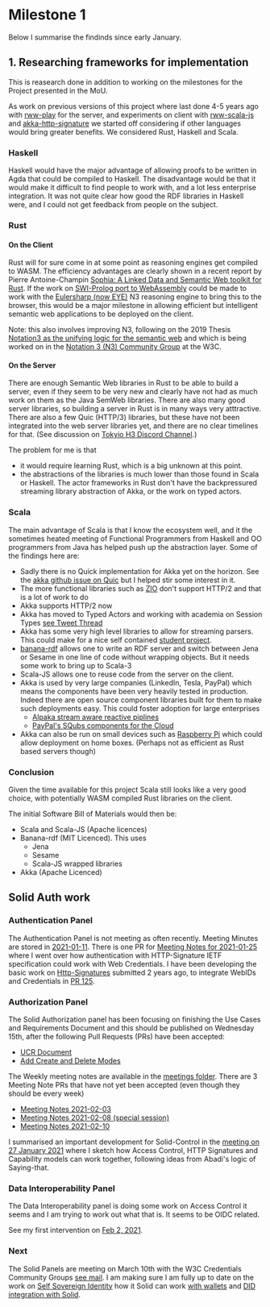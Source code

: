 # Milestone 1

Below I summarise the findinds since early January.

## 1. Researching frameworks for implementation

This is reasearch done in addition to working on the milestones for the Project presented in the MoU.

As work on previous versions of this project where last done 4-5 years ago with [rww-play](https://github.com/read-write-web/rww-play) for the server, and experiments on client with [rww-scala-js](https://github.com/read-write-web/rww-scala-js) and [akka-http-signature](https://github.com/read-write-web/akka-http-signature) we started off considering if other languages would bring greater benefits. 
We considered Rust, Haskell and Scala.

### Haskell

Haskell would have the major advantage of allowing proofs to be written in Agda that could be compiled to Haskell. 
The disadvantage would be that it would make it difficult to find people to work with, and a lot less enterprise integration.
It was not quite clear how good the RDF libraries in Haskell were, and I could not get feedback from people on the subject.

### Rust

#### On the Client

Rust will for sure come in at some point as reasoning engines get compiled to WASM.
The efficiency advantages are clearly shown in a recent report by Pierre Antoine-Champin [Sophia: A Linked Data and Semantic Web toolkit for Rust](https://hal-emse.ccsd.cnrs.fr/LIRIS/hal-02558983v1). 
If the work on [SWI-Prolog port to WebAssembly](https://github.com/SWI-Prolog/swipl-wasm) could be made to work with the [Eulersharp (now EYE)](http://eulersharp.sourceforge.net) N3 reasoning engine to bring this to the browser, this would be a major milestone in allowing efficient but intelligent semantic web applications to be deployed on the client.

Note: this also involves improving N3, following on the 2019 Thesis [Notation3 as the unifying logic for the semantic web](https://biblio.ugent.be/publication/8634507) and which is being worked on in the [Notation 3 (N3) Community Group](https://www.w3.org/groups/cg/n3-dev) at the W3C.

#### On the Server

There are enough Semantic Web libraries in Rust to be able to build a server, even if they seem to be very new and clearly have not had as much work on them as the Java SemWeb libraries. 
There are also many good server libraries, so building a server in Rust is in many ways very atttractive. 
There are also a few Quic (HTTP/3) libraries, but these have not been integrated into the web server libraries yet, and there are no clear timelines for that. 
(See discussion on [Tokyio H3 Discord Channel](https://discord.com/channels/500028886025895936/740215604929233007/805200336604102666).)

The problem for me is that 
* it would require learning Rust, which is a big unknown at this point.
* the abstractions of the libraries is much lower than those found in Scala or Haskell. The actor frameworks in Rust don't have the backpressured streaming library abstraction of Akka, or the work on typed actors.  

### Scala 

The main advantage of Scala is that I know the ecosystem well, and it the sometimes heated meeting of Functional Programmers from Haskell and OO programmers from Java has helped push up the abstraction layer.
Some of the findings here are:
* Sadly there is no Quick implementation for Akka yet on the horizon. See the [akka github issue on Quic](https://github.com/akka/akka-http/issues/3692) but I helped stir some interest in it.
* The more functional libraries such as [ZIO](https://github.com/zio/zio) don't support HTTP/2 and that is a lot of work to do
* Akka supports HTTP/2 now 
* Akka has moved to Typed Actors and working with academia on Session Types [see Tweet Thread](https://twitter.com/bblfish/status/1358392715118010369)
* Akka has some very high level libraries to allow for streaming parsers. This could make for a nice self contained [student project](https://twitter.com/bblfish/status/1356657573081063424).
* [banana-rdf](https://github.com/banana-rdf/banana-rdf) allows one to write an RDF server and switch between Jena or Sesame in one line of code without wrapping objects. But it needs some work to bring up to Scala-3
* Scala-JS allows one to reuse code from the server on the client.
* Akka is used by very large companies (LinkedIn, Tesla, PayPal) which means the components have been very heavily tested in production. Indeed there are open source component libraries built for them to make such deployments easy. This could foster adoption for large enterprises
  * [Alpaka stream aware reactive piplines](https://doc.akka.io/docs/alpakka/current/) 
  * [PayPal's SQubs components for the Cloud](https://squbs.readthedocs.io/en/latest/)
* Akka can also be run on small devices such as [Raspberry Pi](https://manuel.bernhardt.io/akka-cluster-on-raspberry-pi/) which could allow deployment on home boxes. (Perhaps not as efficient as Rust based servers though)

### Conclusion

Given the time available for this project Scala still looks like a very good choice, with potentially WASM compiled Rust libraries on the client. 

The initial Software Bill of Materials would then be:
  * Scala and Scala-JS (Apache licences)
  * Banana-rdf (MIT Licenced). This uses 
     * Jena 
     * Sesame
     * Scala-JS wrapped libraries
  * Akka (Apache Licenced)
 
## Solid Auth work

### Authentication Panel

The Authentication Panel is not meeting as often recently.
Meeting Minutes are stored in [2021-01-11](https://github.com/solid/authentication-panel/tree/master/meetings). 
There is one PR for [Meeting Notes for 2021-01-25](https://github.com/solid/authentication-panel/pull/122/files?short_path=c5de36f#diff-c5de36fb3998722b3c0d11056af2f13a30a7c1cb734f1b0dbcc774252e71141e) where I went over how authentication with HTTP-Signature IETF specification could work with Web Credentials.
I have been developing the basic work on [Http-Signatures](https://github.com/solid/authentication-panel/blob/master/HttpSignature.md) submitted 2 years ago, to integrate WebIDs and Credentials in [PR 125](https://github.com/solid/authentication-panel/pull/125).

### Authorization Panel

The Solid Authorization panel has been focusing on finishing the Use Cases and Requirements Document and this should be published on Wednesday 15th, after the following Pull Requests (PRs) have been accepted:
 * [UCR Document](https://github.com/solid/authorization-panel/pull/152)
 * [Add Create and Delete Modes](https://github.com/solid/authorization-panel/pull/166)

The Weekly meeting notes are available in the [meetings folder](https://github.com/solid/authorization-panel/tree/master/meetings). 
There are 3 Meeting Note PRs that have not yet been accepted (even though they should be every week)
 * [Meeting Notes 2021-02-03](https://github.com/solid/authorization-panel/pull/165/files?short_path=77842b3#diff-77842b35acf47a1c2030c48d0b1e6d626b9dc3c9e07d168d265815b1fdbd41f2)
 * [Meeting Notes 2021-02-08 (special session)](https://github.com/solid/authorization-panel/pull/167/files?short_path=e66d5b0#diff-e66d5b08e777fcb77d751f43b35a40f779e28776d19fde98601f334c1105e56a)
 * [Meeting Notes 2021-02-10](https://github.com/solid/authorization-panel/pull/169/files?short_path=f3ab03a#diff-f3ab03a25600e13ee03fdafb50c568c4bb4d59d4cc0e05d18a993eef868044c1)

I summarised an important development for Solid-Control in the [meeting on 27 January 2021](https://github.com/solid/authorization-panel/blob/master/meetings/2021-01-27.md) where I sketch how Access Control, HTTP Signatures and Capability models can work together, following ideas from Abadi's logic of Saying-that.

### Data Interoperability Panel

The Data Interoperability panel is doing some work on Access Control it seems and I am trying to work out what that is. 
It seems to be OIDC related.

See my first intervention on [Feb 2, 2021](https://github.com/solid/data-interoperability-panel/blob/master/meetings/2021-02-02.md). 

### Next

The Solid Panels are meeting on March 10th with the W3C Credentials Community Groups [see mail](https://lists.w3.org/Archives/Public/public-credentials/2021Feb/0062.html). 
I am making sure I am fully up to date on the work on [Self Sovereign Identity]() how it Solid can work [with wallets](https://github.com/solid/authentication-panel/issues/126) and [DID integration with Solid](https://github.com/solid/specification/issues/217#issuecomment-777101431).




